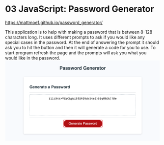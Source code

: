 # 03 JavaScript: Password Generator
https://mattmoe1.github.io/password_generator/

This application is to help with making a password that is between 8-128 characters long.
It uses different prompts to ask if you would like any special cases in the password. At the end of answering the prompt it should ask you to hit the button and then it will generate a code for you to use. To start program refresh the page and the prompts will ask you what you would like in the password.
<img src= "image/password%20gen.png" width="800">